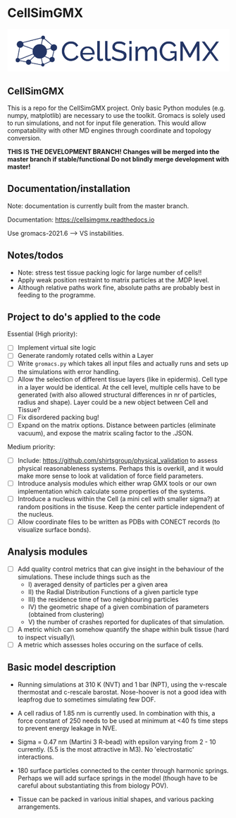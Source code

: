 # CellSimGMX

<p align="left">
  <img src="docs/logo.png" width="550" title="CellSimGMX logo">
</p>

## CellSimGMX

This is a repo for the CellSimGMX project. Only basic Python modules (e.g. numpy, matplotlib) are necessary to use the toolkit. Gromacs is solely used to run simulations, and not for input file generation. This would allow compatability with other MD engines through coordinate and topology conversion.

**THIS IS THE DEVELOPMENT BRANCH! Changes will be merged into the master branch if stable/functional**
**Do not blindly merge development with master!**

## Documentation/installation

Note: documentation is currently built from the master branch. 

Documentation: https://cellsimgmx.readthedocs.io

Use gromacs-2021.6 --> VS instabilities. 

## Notes/todos
- Note: stress test tissue packing logic for large number of cells!!
- Apply weak position restraint to matrix particles at the .MDP level. 
- Although relative paths work fine, absolute paths are probably best in feeding to the programme. 

## Project to do's applied to the code

Essential (High priority):

- [ ] Implement virtual site logic
- [ ] Generate randomly rotated cells within a Layer 
- [ ] Write  ```gromacs.py``` which takes all input files and actually runs and sets up the simulations with error handling. 
- [ ] Allow the selection of different tissue layers (like in epidermis). Cell type in a layer would be identical. At the cell level, multiple cells have to be generated (with also allowed structural differences in nr of particles, radius and shape). Layer could be a new object between Cell and Tissue?
- [ ] Fix disordered packing bug!
- [ ] Expand on the matrix options. Distance between particles (eliminate vacuum), and expose the matrix scaling factor to the .JSON. 

Medium priority:
- [ ] Include: https://github.com/shirtsgroup/physical_validation to assess physical reasonableness systems. Perhaps this is overkill, and it would make more sense to look at validation of force field parameters. 
- [ ] Introduce analysis modules which either wrap GMX tools or our own implementation which calculate some properties of the systems. 
- [ ] Introduce a nucleus within the Cell (a mini cell with smaller sigma?) at random positions in the tisuse. Keep the center particle independent of the nucleus. 
- [ ] Allow coordinate files to be written as PDBs with CONECT records (to visualize surface bonds). 

## Analysis modules

- [ ] Add quality control metrics that can give insight in the behaviour of the simulations. These include things such as the 
    * I) averaged density of particles per a given area
    * II) the Radial Distribution Functions of a given particle type
    * III) the residence time of two neighbouring particles
    * IV) the geometric shape of a given combination of parameters (obtained from clustering)
    * V) the number of crashes reported for duplicates of that simulation. 
- [ ] A metric which can somehow quantify the shape within bulk tissue (hard to inspect visually)\
- [ ] A metric which assesses holes occuring on the surface of cells. 

## Basic model description

- Running simulations at 310 K (NVT) and 1 bar (NPT), using the v-rescale thermostat and c-rescale barostat. Nose-hoover is not a good idea with leapfrog due to sometimes simulating few DOF. 

- A cell radius of 1.85 nm is currently used. In combination with this, a force constant of 250 needs to be used at minimum at <40 fs time steps to prevent energy leakage in NVE. 

- Sigma = 0.47 nm (Martini 3 R-bead) with epsilon varying from 2 - 10 currently. (5.5 is the most attractive in M3). No 'electrostatic' interactions. 

- 180 surface particles connected to the center through harmonic springs. Perhaps we will add surface springs in the model (though have to be careful about substantiating this from biology POV). 

- Tissue can be packed in various initial shapes, and various packing arrangements. 
